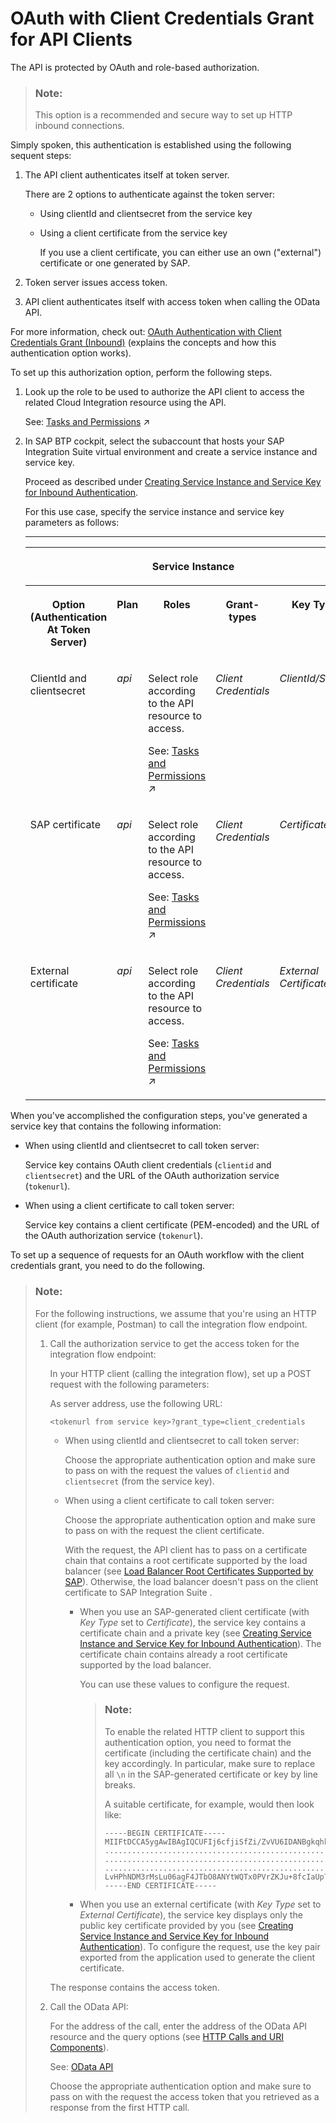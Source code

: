 <!-- loio20e26a837a8449c4b8b934b07f71cb76 -->

# OAuth with Client Credentials Grant for API Clients

The API is protected by OAuth and role-based authorization.



> ### Note:  
> This option is a recommended and secure way to set up HTTP inbound connections.

Simply spoken, this authentication is established using the following sequent steps:

1.  The API client authenticates itself at token server.

    There are 2 options to authenticate against the token server:

    -   Using clientId and clientsecret from the service key

    -   Using a client certificate from the service key

        If you use a client certificate, you can either use an own \("external"\) certificate or one generated by SAP.


2.  Token server issues access token.

3.  API client authenticates itself with access token when calling the OData API.


For more information, check out: [OAuth Authentication with Client Credentials Grant \(Inbound\)](oauth-authentication-with-client-credentials-grant-inbound-b9df724.md) \(explains the concepts and how this authentication option works\).

To set up this authorization option, perform the following steps.



1.  Look up the role to be used to authorize the API client to access the related Cloud Integration resource using the API.

    See: [Tasks and Permissions](https://help.sap.com/viewer/368c481cd6954bdfa5d0435479fd4eaf/Cloud/en-US/556d5575d4b0483e85d4f3251f21d0ec.html "") :arrow_upper_right:

2.  In SAP BTP cockpit, select the subaccount that hosts your SAP Integration Suite virtual environment and create a service instance and service key.

    Proceed as described under [Creating Service Instance and Service Key for Inbound Authentication](creating-service-instance-and-service-key-for-inbound-authentication-19af5e2.md).

    For this use case, specify the service instance and service key parameters as follows:

    ****


    <table>
    <tr>
    <th valign="top">

     


    
    </th>
    <th valign="top" colspan="3">

    Service Instance


    
    </th>
    <th valign="top" colspan="4">

    Service Key


    
    </th>
    </tr>
    <tr>
    <th valign="top">

    Option \(Authentication At Token Server\)


    
    </th>
    <th valign="top">

    Plan


    
    </th>
    <th valign="top">

    Roles


    
    </th>
    <th valign="top">

    Grant-types


    
    </th>
    <th valign="top">

    Key Type


    
    </th>
    <th valign="top">

    External Certificate


    
    </th>
    <th valign="top">

    Validity


    
    </th>
    <th valign="top">

    Key Size


    
    </th>
    </tr>
    <tr>
    <td valign="top">
    
    ClientId and clientsecret


    
    </td>
    <td valign="top">
    
    *api* 


    
    </td>
    <td valign="top">
    
    Select role according to the API resource to access.

    See: [Tasks and Permissions](https://help.sap.com/viewer/368c481cd6954bdfa5d0435479fd4eaf/Cloud/en-US/556d5575d4b0483e85d4f3251f21d0ec.html "") :arrow_upper_right:


    
    </td>
    <td valign="top">
    
    *Client Credentials* 


    
    </td>
    <td valign="top">
    
    *ClientId/Secret* 


    
    </td>
    <td valign="top">
    
    n.a.


    
    </td>
    <td valign="top">
    
    n.a.


    
    </td>
    <td valign="top">
    
    n.a.


    
    </td>
    </tr>
    <tr>
    <td valign="top">
    
    SAP certificate


    
    </td>
    <td valign="top">
    
    *api* 


    
    </td>
    <td valign="top">
    
    Select role according to the API resource to access.

    See: [Tasks and Permissions](https://help.sap.com/viewer/368c481cd6954bdfa5d0435479fd4eaf/Cloud/en-US/556d5575d4b0483e85d4f3251f21d0ec.html "") :arrow_upper_right:


    
    </td>
    <td valign="top">
    
    *Client Credentials* 


    
    </td>
    <td valign="top">
    
    *Certificate* 


    
    </td>
    <td valign="top">
    
    n.a.


    
    </td>
    <td valign="top">
    
    Specify validity in days.


    
    </td>
    <td valign="top">
    
    Specify key size.


    
    </td>
    </tr>
    <tr>
    <td valign="top">
    
    External certificate


    
    </td>
    <td valign="top">
    
    *api* 


    
    </td>
    <td valign="top">
    
    Select role according to the API resource to access.

    See: [Tasks and Permissions](https://help.sap.com/viewer/368c481cd6954bdfa5d0435479fd4eaf/Cloud/en-US/556d5575d4b0483e85d4f3251f21d0ec.html "") :arrow_upper_right:


    
    </td>
    <td valign="top">
    
    *Client Credentials* 


    
    </td>
    <td valign="top">
    
    *External Certificate* 


    
    </td>
    <td valign="top">
    
    Add PEM-encoded X.509 certificate.


    
    </td>
    <td valign="top">
    
    n.a.


    
    </td>
    <td valign="top">
    
    n.a.


    
    </td>
    </tr>
    </table>
    

When you've accomplished the configuration steps, you've generated a service key that contains the following information:

-   When using clientId and clientsecret to call token server:

    Service key contains OAuth client credentials \(`clientid` and `clientsecret`\) and the URL of the OAuth authorization service \(`tokenurl`\).

-   When using a client certificate to call token server:

    Service key contains a client certificate \(PEM-encoded\) and the URL of the OAuth authorization service \(`tokenurl`\).


To set up a sequence of requests for an OAuth workflow with the client credentials grant, you need to do the following.

> ### Note:  
> For the following instructions, we assume that you're using an HTTP client \(for example, Postman\) to call the integration flow endpoint.
> 
> 1.  Call the authorization service to get the access token for the integration flow endpoint:
> 
>     In your HTTP client \(calling the integration flow\), set up a POST request with the following parameters:
> 
>     As server address, use the following URL:
> 
>     `<tokenurl from service key>?grant_type=client_credentials`
> 
>     -   When using clientId and clientsecret to call token server:
> 
>         Choose the appropriate authentication option and make sure to pass on with the request the values of `clientid` and `clientsecret` \(from the service key\).
> 
>     -   When using a client certificate to call token server:
> 
>         Choose the appropriate authentication option and make sure to pass on with the request the client certificate.
> 
>         With the request, the API client has to pass on a certificate chain that contains a root certificate supported by the load balancer \(see [Load Balancer Root Certificates Supported by SAP](load-balancer-root-certificates-supported-by-sap-4509f60.md)\). Otherwise, the load balancer doesn't pass on the client certificate to SAP Integration Suite .
> 
>         -   When you use an SAP-generated client certificate \(with *Key Type* set to *Certificate*\), the service key contains a certificate chain and a private key \(see [Creating Service Instance and Service Key for Inbound Authentication](creating-service-instance-and-service-key-for-inbound-authentication-19af5e2.md)\). The certificate chain contains already a root certificate supported by the load balancer.
> 
>             You can use these values to configure the request.
> 
>             > ### Note:  
>             > To enable the related HTTP client to support this authentication option, you need to format the certificate \(including the certificate chain\) and the key accordingly. In particular, make sure to replace all `\n` in the SAP-generated certificate or key by line breaks.
>             > 
>             > A suitable certificate, for example, would then look like:
>             > 
>             > ```
>             > -----BEGIN CERTIFICATE-----
>             > MIIFtDCCA5ygAwIBAgIQCUFIj6cfjiSfZi/ZvVU6IDANBgkqhkiG9w0BAQsFADB5
>             > ................................................................
>             > ................................................................
>             > ................................................................+
>             > LvHPhNDM3rMsLu06agF4JTbO8ANYtWQTx0PVrZKJu+8fcIaUp7MVBIVZ
>             > -----END CERTIFICATE-----
>             > ```
> 
>         -   When you use an external certificate \(with *Key Type* set to *External Certificate*\), the service key displays only the public key certificate provided by you \(see [Creating Service Instance and Service Key for Inbound Authentication](creating-service-instance-and-service-key-for-inbound-authentication-19af5e2.md)\). To configure the request, use the key pair exported from the application used to generate the client certificate.
> 
> 
> 
>     The response contains the access token.
> 
> 2.  Call the OData API:
> 
>     For the address of the call, enter the address of the OData API resource and the query options \(see [HTTP Calls and URI Components](../50-Development/http-calls-and-uri-components-ca75e12.md)\).
> 
>     See: [OData API](../50-Development/odata-api-a617d6f.md)
> 
>     Choose the appropriate authentication option and make sure to pass on with the request the access token that you retrieved as a response from the first HTTP call.

